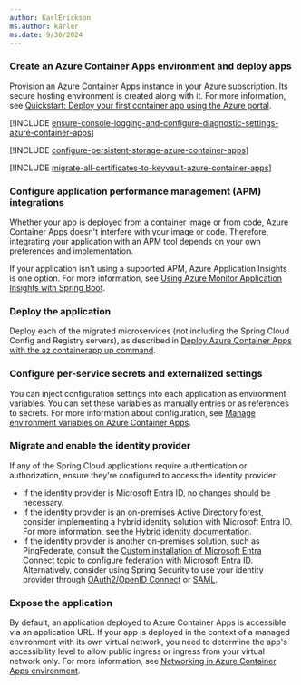 ```yaml
---
author: KarlErickson
ms.author: karler
ms.date: 9/30/2024
---
```


### Create an Azure Container Apps environment and deploy apps

Provision an Azure Container Apps instance in your Azure subscription. Its secure hosting environment is created along with it. For more information, see [Quickstart: Deploy your first container app using the Azure portal](/azure/container-apps/quickstart-portal).

[!INCLUDE [ensure-console-logging-and-configure-diagnostic-settings-azure-container-apps](ensure-console-logging-and-configure-diagnostic-settings-azure-container-apps.md)]

[!INCLUDE [configure-persistent-storage-azure-container-apps](configure-persistent-storage-azure-container-apps.md)]

[!INCLUDE [migrate-all-certificates-to-keyvault-azure-container-apps](migrate-all-certificates-to-keyvault-azure-container-apps.md)]

### Configure application performance management (APM) integrations

Whether your app is deployed from a container image or from code, Azure Container Apps doesn't interfere with your image or code. Therefore, integrating your application with an APM tool depends on your own preferences and implementation.

If your application isn't using a supported APM, Azure Application Insights is one option. For more information, see [Using Azure Monitor Application Insights with Spring Boot](/azure/azure-monitor/app/java-spring-boot).

### Deploy the application

Deploy each of the migrated microservices (not including the Spring Cloud Config and Registry servers), as described in [Deploy Azure Container Apps with the az containerapp up command](/azure/container-apps/containerapp-up).

### Configure per-service secrets and externalized settings

You can inject configuration settings into each application as environment variables. You can set these variables as manually entries or as references to secrets. For more information about configuration, see [Manage environment variables on Azure Container Apps](/azure/container-apps/environment-variables).

### Migrate and enable the identity provider

If any of the Spring Cloud applications require authentication or authorization, ensure they're configured to access the identity provider:

* If the identity provider is Microsoft Entra ID, no changes should be necessary.
* If the identity provider is an on-premises Active Directory forest, consider implementing a hybrid identity solution with Microsoft Entra ID. For more information, see the [Hybrid identity documentation](/azure/active-directory/hybrid/).
* If the identity provider is another on-premises solution, such as PingFederate, consult the [Custom installation of Microsoft Entra Connect](/azure/active-directory/hybrid/how-to-connect-install-custom) topic to configure federation with Microsoft Entra ID. Alternatively, consider using Spring Security to use your identity provider through [OAuth2/OpenID Connect](https://docs.spring.io/spring-security/reference/index.html) or [SAML](https://docs.spring.io/spring-security/reference/index.html).

### Expose the application

By default, an application deployed to Azure Container Apps is accessible via an application URL. If your app is deployed in the context of a managed environment with its own virtual network, you need to determine the app's accessibility level to allow public ingress or ingress from your virtual network only. For more information, see [Networking in Azure Container Apps environment](/azure/container-apps/networking).
